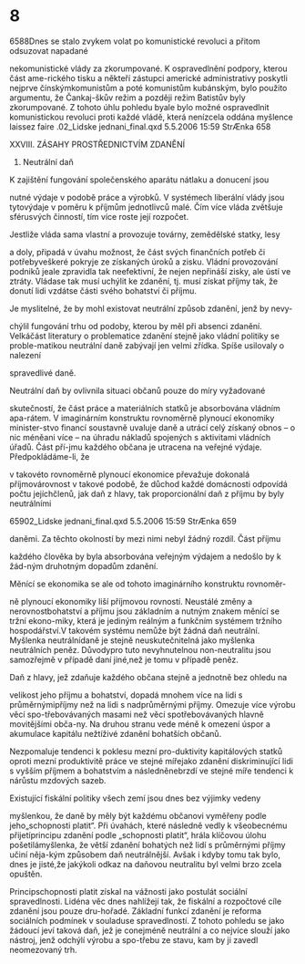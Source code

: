 # 8

6588Dnes se stalo zvykem volat po komunistické revoluci a přitom odsuzovat napadané

nekomunistické vlády za zkorumpované. K ospravedlnění podpory, kterou část ame-rického tisku a někteří zástupci americké administrativy poskytli nejprve čínskýmkomunistům a poté komunistům kubánským, bylo použito argumentu, že Čankaj-škův režim a později režim Batistův byly zkorumpované. Z tohoto úhlu pohledu byale bylo možné ospravedlnit komunistickou revoluci proti každé vládě, která nenízcela oddána myšlence laissez faire .02_Lidske jednani_final.qxd 5.5.2006 15:59 StrÆnka 658

XXVIII. ZÁSAHY PROSTŘEDNICTVÍM ZDANĚNÍ

1. Neutrální daň

K zajištění fungování společenského aparátu nátlaku a donucení jsou

nutné výdaje v podobě práce a výrobků. V systémech liberální vlády jsou tytovýdaje v poměru k příjmům jednotlivců malé. Čím více vláda zvětšuje sférusvých činností, tím více roste její rozpočet.

Jestliže vláda sama vlastní a provozuje továrny, zemědělské statky, lesy

a doly, připadá v úvahu možnost, že část svých finančních potřeb či potřebyveškeré pokryje ze získaných úroků a zisku. Vládní provozování podniků jeale zpravidla tak neefektivní, že nejen nepřináší zisky, ale ústí ve ztráty. Vládase tak musí uchýlit ke zdanění, tj. musí získat příjmy tak, že donutí lidi vzdátse části svého bohatství či příjmu.

Je myslitelné, že by mohl existovat neutrální způsob zdanění, jenž by nevy-

chýlil fungování trhu od podoby, kterou by měl při absenci zdanění. Velkáčást literatury o problematice zdanění stejně jako vládní politiky se proble-matikou neutrální daně zabývají jen velmi zřídka. Spíše usilovaly o nalezení

spravedlivé daně.

Neutrální daň by ovlivnila situaci občanů pouze do míry vyžadované

skutečností, že část práce a materiálních statků je absorbována vládním apa-rátem. V imaginárním konstruktu rovnoměrně plynoucí ekonomiky minister-stvo financí soustavně uvaluje daně a utrácí celý získaný obnos – o nic méněani více – na úhradu nákladů spojených s aktivitami vládních úřadů. Část pří-jmu každého občana je utracena na veřejné výdaje. Předpokládáme-li, že

v takovéto rovnoměrně plynoucí ekonomice převažuje dokonalá příjmovárovnost v takové podobě, že důchod každé domácnosti odpovídá počtu jejíchčlenů, jak daň z hlavy, tak proporcionální daň z příjmu by byly neutrálními

65902_Lidske jednani_final.qxd 5.5.2006 15:59 StrÆnka 659

daněmi. Za těchto okolností by mezi nimi nebyl žádný rozdíl. Část příjmu

každého člověka by byla absorbována veřejným výdajem a nedošlo by k žád-ným druhotným dopadům zdanění.

Měnící se ekonomika se ale od tohoto imaginárního konstruktu rovnoměr-

ně plynoucí ekonomiky liší příjmovou rovností. Neustálé změny a nerovnostbohatství a příjmu jsou základním a nutným znakem měnící se tržní ekono-miky, která je jediným reálným a funkčním systémem tržního hospodářství.V takovém systému nemůže být žádná daň neutrální. Myšlenka neutrálnídaně je stejně neuskutečnitelná jako myšlenka neutrálních peněz. Důvodypro tuto nevyhnutelnou non-neutralitu jsou samozřejmě v případě daní jiné,než je tomu v případě peněz.

Daň z hlavy, jež zdaňuje každého občana stejně a jednotně bez ohledu na

velikost jeho příjmu a bohatství, dopadá mnohem více na lidi s průměrnýmipříjmy než na lidi s nadprůměrnými příjmy. Omezuje více výrobu věcí spo-třebovávaných masami než věcí spotřebovávaných hlavně movitějšími obča-ny. Na druhou stranu vede méně k omezení úspor a akumulace kapitálu nežtíživé zdanění bohatších občanů.

Nezpomaluje tendenci k poklesu mezní pro-duktivity kapitálových statků oproti mezní produktivitě práce ve stejné mířejako zdanění diskriminující lidi s vyšším příjmem a bohatstvím a následněnebrzdí ve stejné míře tendenci k nárůstu mzdových sazeb.

Existující fiskální politiky všech zemí jsou dnes bez výjimky vedeny

myšlenkou, že daně by měly být každému občanovi vyměřeny podle jeho„schopnosti platit“. Při úvahách, které následně vedly k všeobecnému přijetíprincipu zdanění podle „schopnosti platit“, hrála klíčovou úlohu pošetilámyšlenka, že větší zdanění bohatých než lidí s průměrnými příjmy učiní něja-kým způsobem daň neutrálnější. Avšak i kdyby tomu tak bylo, dnes je jisté,že jakýkoli odkaz na daňovou neutralitu byl velmi brzo zcela opuštěn.

Principschopnosti platit získal na vážnosti jako postulát sociální spravedlnosti. Lidéna věc dnes nahlížejí tak, že fiskální a rozpočtové cíle zdanění jsou pouze dru-hořadé. Základní funkcí zdanění je reforma sociálních podmínek v souladuse spravedlností. Z tohoto pohledu se jako žádoucí jeví taková daň, jež je conejméně neutrální a co nejvíce slouží jako nástroj, jenž odchýlí výrobu a spo-třebu ze stavu, kam by ji zavedl neomezovaný trh.
